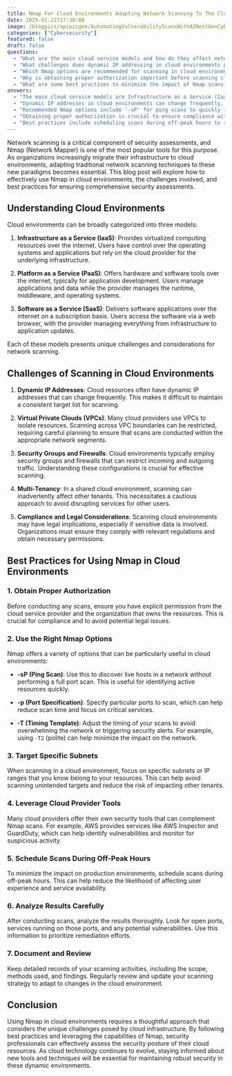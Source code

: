 ```yaml
---
title: Nmap For Cloud Environments Adapting Network Scanning To The Cloud
date: 2025-01-21T17:30:00
image: /blogpics/apipicgen/AutomatingVulnerabilityScansWithAINextGenCybersecurity-L1RI2S21VP.jpg
categories: ["Cybersecurity"]
featured: false
draft: false
questions:
  - "What are the main cloud service models and how do they affect network scanning?"
  - "What challenges does dynamic IP addressing in cloud environments pose for Nmap scanning?"
  - "Which Nmap options are recommended for scanning in cloud environments and why?"
  - "Why is obtaining proper authorization important before scanning cloud environments with Nmap?"
  - "What are some best practices to minimize the impact of Nmap scans on cloud production environments?"
answers:
  - "The main cloud service models are Infrastructure as a Service (IaaS), Platform as a Service (PaaS), and Software as a Service (SaaS). IaaS provides virtualized computing resources where users control operating systems and applications, making network scanning more straightforward. PaaS offers hardware and software tools managed by the provider, limiting scanning to applications and data. SaaS delivers software over the internet with the provider managing everything, which generally restricts direct network scanning."
  - "Dynamic IP addresses in cloud environments can change frequently, making it difficult to maintain an accurate and consistent list of targets for scanning. This requires frequent updates to scanning targets and careful planning to ensure scans cover the correct resources."
  - "Recommended Nmap options include '-sP' for ping scans to quickly identify live hosts without full port scans, '-p' to specify particular ports and reduce scan time, and '-T' timing templates like '-T2' to slow down scans and avoid overwhelming the network or triggering security alerts."
  - "Obtaining proper authorization is crucial to ensure compliance with legal and organizational policies, avoid potential legal issues, and prevent unintended disruption to other tenants or services in the shared cloud environment."
  - "Best practices include scheduling scans during off-peak hours to reduce user impact, targeting specific subnets or IP ranges to avoid scanning unintended resources, adjusting scan timing with Nmap's '-T' option to be polite, and leveraging cloud provider security tools to complement scanning efforts."
---
```

Network scanning is a critical component of security assessments, and Nmap (Network Mapper) is one of the most popular tools for this purpose. As organizations increasingly migrate their infrastructure to cloud environments, adapting traditional network scanning techniques to these new paradigms becomes essential. This blog post will explore how to effectively use Nmap in cloud environments, the challenges involved, and best practices for ensuring comprehensive security assessments.

## Understanding Cloud Environments

Cloud environments can be broadly categorized into three models: 

1. **Infrastructure as a Service (IaaS)**: Provides virtualized computing resources over the internet. Users have control over the operating systems and applications but rely on the cloud provider for the underlying infrastructure.
   
2. **Platform as a Service (PaaS)**: Offers hardware and software tools over the internet, typically for application development. Users manage applications and data while the provider manages the runtime, middleware, and operating systems.

3. **Software as a Service (SaaS)**: Delivers software applications over the internet on a subscription basis. Users access the software via a web browser, with the provider managing everything from infrastructure to application updates.

Each of these models presents unique challenges and considerations for network scanning.

## Challenges of Scanning in Cloud Environments

1. **Dynamic IP Addresses**: Cloud resources often have dynamic IP addresses that can change frequently. This makes it difficult to maintain a consistent target list for scanning.

2. **Virtual Private Clouds (VPCs)**: Many cloud providers use VPCs to isolate resources. Scanning across VPC boundaries can be restricted, requiring careful planning to ensure that scans are conducted within the appropriate network segments.

3. **Security Groups and Firewalls**: Cloud environments typically employ security groups and firewalls that can restrict incoming and outgoing traffic. Understanding these configurations is crucial for effective scanning.

4. **Multi-Tenancy**: In a shared cloud environment, scanning can inadvertently affect other tenants. This necessitates a cautious approach to avoid disrupting services for other users.

5. **Compliance and Legal Considerations**: Scanning cloud environments may have legal implications, especially if sensitive data is involved. Organizations must ensure they comply with relevant regulations and obtain necessary permissions.

## Best Practices for Using Nmap in Cloud Environments

### 1. Obtain Proper Authorization

Before conducting any scans, ensure you have explicit permission from the cloud service provider and the organization that owns the resources. This is crucial for compliance and to avoid potential legal issues.

### 2. Use the Right Nmap Options

Nmap offers a variety of options that can be particularly useful in cloud environments:

- **-sP (Ping Scan)**: Use this to discover live hosts in a network without performing a full port scan. This is useful for identifying active resources quickly.
  
- **-p (Port Specification)**: Specify particular ports to scan, which can help reduce scan time and focus on critical services.

- **-T (Timing Template)**: Adjust the timing of your scans to avoid overwhelming the network or triggering security alerts. For example, using `-T2` (polite) can help minimize the impact on the network.

### 3. Target Specific Subnets

When scanning in a cloud environment, focus on specific subnets or IP ranges that you know belong to your resources. This can help avoid scanning unintended targets and reduce the risk of impacting other tenants.

### 4. Leverage Cloud Provider Tools

Many cloud providers offer their own security tools that can complement Nmap scans. For example, AWS provides services like AWS Inspector and GuardDuty, which can help identify vulnerabilities and monitor for suspicious activity.

### 5. Schedule Scans During Off-Peak Hours

To minimize the impact on production environments, schedule scans during off-peak hours. This can help reduce the likelihood of affecting user experience and service availability.

### 6. Analyze Results Carefully

After conducting scans, analyze the results thoroughly. Look for open ports, services running on those ports, and any potential vulnerabilities. Use this information to prioritize remediation efforts.

### 7. Document and Review

Keep detailed records of your scanning activities, including the scope, methods used, and findings. Regularly review and update your scanning strategy to adapt to changes in the cloud environment.

## Conclusion

Using Nmap in cloud environments requires a thoughtful approach that considers the unique challenges posed by cloud infrastructure. By following best practices and leveraging the capabilities of Nmap, security professionals can effectively assess the security posture of their cloud resources. As cloud technology continues to evolve, staying informed about new tools and techniques will be essential for maintaining robust security in these dynamic environments.